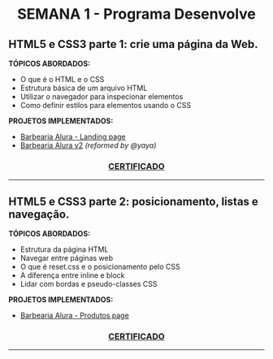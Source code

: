 # <p align="center">SEMANA 1 - Programa Desenvolve

## HTML5 e CSS3 parte 1: crie uma página da Web.

**TÓPICOS ABORDADOS:**
* O que é o HTML e o CSS
* Estrutura básica de um arquivo HTML
* Utilizar o navegador para inspecionar elementos
* Como definir estilos para elementos usando o CSS


**PROJETOS IMPLEMENTADOS:**
* [Barbearia Alura - Landing page](../Semana%201/Barbearia%20Alura/)
* [Barbearia Alura v2](../Semana%201/Barbearia%20Alura%20v2/) *(reformed by @yaya)*

### <p align="center">[CERTIFICADO](https://cursos.alura.com.br/certificate/1e1f2b60-d335-4b2d-a712-9718ef16eb8e)

---
## HTML5 e CSS3 parte 2: posicionamento, listas e navegação.

**TÓPICOS ABORDADOS:**
* Estrutura da página HTML
* Navegar entre páginas web
* O que é reset.css e o posicionamento pelo CSS
* A diferença entre inline e block
* Lidar com bordas e pseudo-classes CSS

**PROJETOS IMPLEMENTADOS:**
* [Barbearia Alura - Produtos page](../Semana%201/Barbearia%20Alura/produtos.html)

### <p align="center"> [CERTIFICADO](https://cursos.alura.com.br/certificate/84e71416-7020-487b-b9b1-431c818f1bb5)

---


